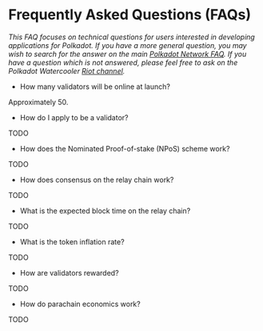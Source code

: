 # Frequently Asked Questions (FAQs)

_This FAQ focuses on technical questions for users interested in developing applications for Polkadot.  If you have a more general question, you may wish to search for the answer on the main [Polkadot Network FAQ](https://polkadot.network/faq).  If you have a question which is not answered, please feel free to ask on the Polkadot Watercooler [Riot channel](https://riot.im/app/#/room/#polkadot-watercooler:matrix.org)._

* How many validators will be online at launch?

Approximately 50.

* How do I apply to be a validator?

TODO

* How does the Nominated Proof-of-stake (NPoS) scheme work?

TODO

* How does consensus on the relay chain work?

TODO

* What is the expected block time on the relay chain?

TODO

* What is the token inflation rate?

TODO

* How are validators rewarded?

TODO

* How do parachain economics work?

TODO
